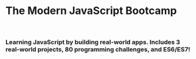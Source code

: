 # The Modern JavaScript Bootcamp
<br>

### Learning JavaScript by building real-world apps. Includes 3 real-world projects, 80 programming challenges, and ES6/ES7!
